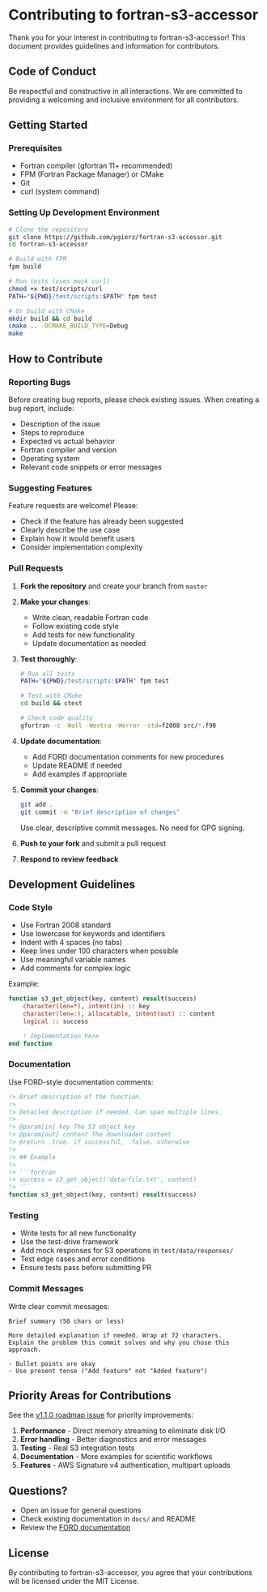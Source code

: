 # Contributing to fortran-s3-accessor

Thank you for your interest in contributing to fortran-s3-accessor! This document provides guidelines and information for contributors.

## Code of Conduct

Be respectful and constructive in all interactions. We are committed to providing a welcoming and inclusive environment for all contributors.

## Getting Started

### Prerequisites

- Fortran compiler (gfortran 11+ recommended)
- FPM (Fortran Package Manager) or CMake
- Git
- curl (system command)

### Setting Up Development Environment

```bash
# Clone the repository
git clone https://github.com/pgierz/fortran-s3-accessor.git
cd fortran-s3-accessor

# Build with FPM
fpm build

# Run tests (uses mock curl)
chmod +x test/scripts/curl
PATH="${PWD}/test/scripts:$PATH" fpm test

# Or build with CMake
mkdir build && cd build
cmake .. -DCMAKE_BUILD_TYPE=Debug
make
```

## How to Contribute

### Reporting Bugs

Before creating bug reports, please check existing issues. When creating a bug report, include:

- Description of the issue
- Steps to reproduce
- Expected vs actual behavior
- Fortran compiler and version
- Operating system
- Relevant code snippets or error messages

### Suggesting Features

Feature requests are welcome! Please:

- Check if the feature has already been suggested
- Clearly describe the use case
- Explain how it would benefit users
- Consider implementation complexity

### Pull Requests

1. **Fork the repository** and create your branch from `master`

2. **Make your changes**:
   - Write clean, readable Fortran code
   - Follow existing code style
   - Add tests for new functionality
   - Update documentation as needed

3. **Test thoroughly**:
   ```bash
   # Run all tests
   PATH="${PWD}/test/scripts:$PATH" fpm test

   # Test with CMake
   cd build && ctest

   # Check code quality
   gfortran -c -Wall -Wextra -Werror -std=f2008 src/*.f90
   ```

4. **Update documentation**:
   - Add FORD documentation comments for new procedures
   - Update README if needed
   - Add examples if appropriate

5. **Commit your changes**:
   ```bash
   git add .
   git commit -m "Brief description of changes"
   ```

   Use clear, descriptive commit messages. No need for GPG signing.

6. **Push to your fork** and submit a pull request

7. **Respond to review feedback**

## Development Guidelines

### Code Style

- Use Fortran 2008 standard
- Use lowercase for keywords and identifiers
- Indent with 4 spaces (no tabs)
- Keep lines under 100 characters when possible
- Use meaningful variable names
- Add comments for complex logic

Example:
```fortran
function s3_get_object(key, content) result(success)
    character(len=*), intent(in) :: key
    character(len=:), allocatable, intent(out) :: content
    logical :: success

    ! Implementation here
end function
```

### Documentation

Use FORD-style documentation comments:

```fortran
!> Brief description of the function.
!>
!> Detailed description if needed. Can span multiple lines.
!>
!> @param[in] key The S3 object key
!> @param[out] content The downloaded content
!> @return .true. if successful, .false. otherwise
!>
!> ## Example
!>
!> ```fortran
!> success = s3_get_object('data/file.txt', content)
!> ```
function s3_get_object(key, content) result(success)
```

### Testing

- Write tests for all new functionality
- Use the test-drive framework
- Add mock responses for S3 operations in `test/data/responses/`
- Test edge cases and error conditions
- Ensure tests pass before submitting PR

### Commit Messages

Write clear commit messages:

```
Brief summary (50 chars or less)

More detailed explanation if needed. Wrap at 72 characters.
Explain the problem this commit solves and why you chose this approach.

- Bullet points are okay
- Use present tense ("Add feature" not "Added feature")
```

## Priority Areas for Contributions

See the [v1.1.0 roadmap issue](https://github.com/pgierz/fortran-s3-accessor/issues/8) for priority improvements:

1. **Performance** - Direct memory streaming to eliminate disk I/O
2. **Error handling** - Better diagnostics and error messages
3. **Testing** - Real S3 integration tests
4. **Documentation** - More examples for scientific workflows
5. **Features** - AWS Signature v4 authentication, multipart uploads

## Questions?

- Open an issue for general questions
- Check existing documentation in `docs/` and README
- Review the [FORD documentation](https://pgierz.github.io/fortran-s3-accessor/)

## License

By contributing to fortran-s3-accessor, you agree that your contributions will be licensed under the MIT License.